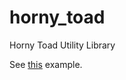 horny_toad
==========

Horny Toad Utility Library

See [this](http://jeffsp.github.io/horny_toad/pyramid_example1_8cc-example.html) example.
